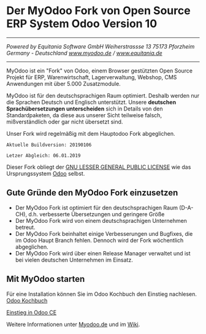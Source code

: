 # Der MyOdoo Fork von Open Source ERP System Odoo Version 10
----
*Powered by*
*Equitania Software GmbH*
*Weiherstrassse 13*
*75173 Pforzheim*
*Germany - Deutschland*
*www.myodoo.de / www.equitania.de*

----


MyOdoo ist ein "Fork" von Odoo, einem Browser gestützten Open Source Projekt für ERP, Warenwirtschaft, Lagerverwaltung, Webshop, CMS Anwendungen mit über 5.000 Zusatzmodule.

MyOdoo ist für den deutschsprachigen Raum optimiert. Deshalb werden nur die Sprachen Deutsch und Englisch unterstützt.
Unsere **deutschen Sprachübersetzungen unterscheiden** sich in Details von den Standardpaketen, da diese aus unserer Sicht teilweise falsch, mißverständlich oder gar nicht übersetzt sind.

Unser Fork wird regelmäßig mit dem Hauptodoo Fork abgeglichen.

`Aktuelle Buildversion: 20190106`

`Letzer Abgleich: 06.01.2019`

Dieser Fork obliegt der <a href="https://de.wikipedia.org/wiki/GNU_Lesser_General_Public_License">GNU LESSER GENERAL PUBLIC LICENSE</a> wie das Ursprungssystem <a href="https://www.odoo.com">Odoo</a> selbst.

## Gute Gründe den MyOdoo Fork einzusetzen

- Der MyOdoo Fork ist optimiert für den deutschsprachigen Raum (D-A-CH), d.h. verbesserte Übersetzungen und geringere Größe
- Der MyOdoo Fork wird von einem deutschsprachigen Unternehmen betreut.
- Der MyOdoo Fork beinhaltet einige Verbesserungen und Bugfixes, die im Odoo Haupt Branch fehlen. Dennoch wird der Fork wöchentlich abgeglichen.
- Der MyOdoo Fork wird über einen Release Manager verwaltet und ist bei vielen deutschen Unternehmen im Einsatz.


Mit MyOdoo starten
-------------------------
Für eine Installation können Sie im Odoo Kochbuch den Einstieg nachlesen.
[Odoo Kochbuch](https://leanpub.com/odoo-kochbuch/read_sample)  
  
[Einstieg in Odoo CE](https://leanpub.com/odoo-ce/read_sample)  
  
Weitere Informationen unter [Myodoo.de](https://www.myodoo.de) und im [Wiki](https://equitania.atlassian.net/wiki/spaces/MW/overview).
